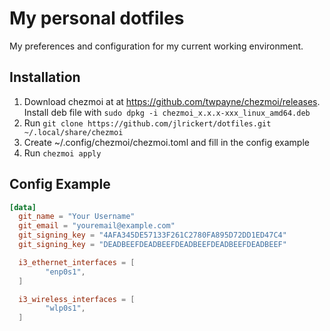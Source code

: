 My personal dotfiles
====================

My preferences and configuration for my current working environment.

Installation
------------


1. Download chezmoi at at https://github.com/twpayne/chezmoi/releases. Install
   deb file with `sudo dpkg -i chezmoi_x.x.x-xxx_linux_amd64.deb`
2. Run `git clone https://github.com/jlrickert/dotfiles.git ~/.local/share/chezmoi`
3. Create ~/.config/chezmoi/chezmoi.toml and fill in the config example
3. Run `chezmoi apply`

Config Example
--------------

```toml
[data]
  git_name = "Your Username"
  git_email = "youremail@example.com"
  git_signing_key = "4AFA345DE57133F261C2780FA895D72DD1ED47C4"
  git_signing_key = "DEADBEEFDEADBEEFDEADBEEFDEADBEEFDEADBEEF"

  i3_ethernet_interfaces = [
        "enp0s1",
  ]

  i3_wireless_interfaces = [
        "wlp0s1",
  ]
```


